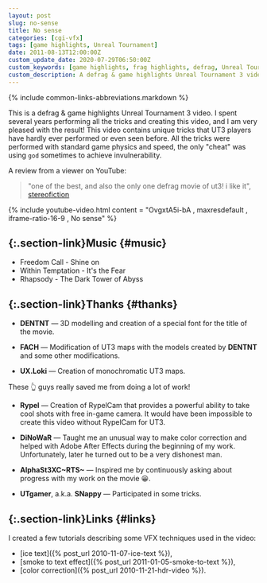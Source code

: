 ```yaml
---
layout: post
slug: no-sense
title: No sense
categories: [cgi-vfx]
tags: [game highlights, Unreal Tournament]
date: 2011-08-13T12:00:00Z
custom_update_date: 2020-07-29T06:50:00Z
custom_keywords: [game highlights, frag highlights, defrag, Unreal Tournament 3, UT3, Unreal Tournament, UT]
custom_description: A defrag & game highlights Unreal Tournament 3 video.
---
```

{% include common-links-abbreviations.markdown %}

This is a defrag & game highlights Unreal Tournament 3 video.
I spent several years performing all the tricks and creating this video, and I am very pleased with the result!
This video contains unique tricks that UT3 players have hardly ever performed or even seen before.
All the tricks were performed with standard game physics and speed, the only "cheat" was using `god` sometimes to achieve invulnerability.

A review from a viewer on YouTube:
> "one of the best, and also the only one defrag movie of ut3! i like it", [stereofiction](https://www.youtube.com/user/stereofiction)

{% include youtube-video.html content = "OvgxtA5i-bA , maxresdefault , iframe-ratio-16-9 , No sense" %}

## [](#music){:.section-link}Music {#music}
* Freedom Call - Shine on
* Within Temptation - It's the Fear
* Rhapsody - The Dark Tower of Abyss

## [](#thanks){:.section-link}Thanks {#thanks}
* **DENTNT** &mdash; 3D modelling and creation of a special font for the title of the movie.

* **FACH** &mdash; Modification of UT3 maps with the models created by **DENTNT** and some other modifications.

* **UX.Loki** &mdash; Creation of monochromatic UT3 maps.

These &#x1f446; guys really saved me from doing a lot of work!

* **Rypel** &mdash; Creation of RypelCam that provides a powerful ability to take cool shots with free in-game camera.
It would have been impossible to create this video without RypelCam for UT3.

* **DiNoWaR** &mdash; Taught me an unusual way to make color correction and helped with Adobe After Effects during the beginning of my work.
Unfortunately, later he turned out to be a very dishonest man.

* **AlphaSt3XC~RTS~** &mdash; Inspired me by continuously asking about progress with my work on the movie &#x1f600;.

* **UTgamer**, a.k.a. **SNappy** &mdash; Participated in some tricks.

## [](#links){:.section-link}Links {#links}
I created a few tutorials describing some VFX techniques used in the video:
* [ice text]({% post_url 2010-11-07-ice-text %}),
* [smoke to text effect]({% post_url 2011-01-05-smoke-to-text %}),
* [color correction]({% post_url 2010-11-21-hdr-video %}).
